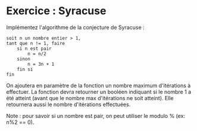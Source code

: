# Exercice : Syracuse

Implémentez l'algorithme de la conjecture de Syracuse :

    soit n un nombre entier > 1,
    tant que n != 1, faire
        si n est pair
            n = n/2
        sinon
            n = 3n + 1
        fin si
    fin
    
On ajoutera en paramètre de la fonction un nombre maximum d'itérations à effectuer. 
La fonction devra retourner un booléen indiquant si le nombre 1 a été atteint (avant que le nombre max d'itérations ne soit atteint).
Elle retournera aussi le nombre d'itérations effectuées.

Note : pour savoir si un nombre est pair, on peut utiliser le modulo % (ex: n%2 == 0).